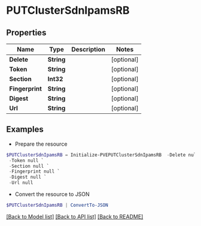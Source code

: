 # PUTClusterSdnIpamsRB
## Properties

Name | Type | Description | Notes
------------ | ------------- | ------------- | -------------
**Delete** | **String** |  | [optional] 
**Token** | **String** |  | [optional] 
**Section** | **Int32** |  | [optional] 
**Fingerprint** | **String** |  | [optional] 
**Digest** | **String** |  | [optional] 
**Url** | **String** |  | [optional] 

## Examples

- Prepare the resource
```powershell
$PUTClusterSdnIpamsRB = Initialize-PVEPUTClusterSdnIpamsRB  -Delete null `
 -Token null `
 -Section null `
 -Fingerprint null `
 -Digest null `
 -Url null
```

- Convert the resource to JSON
```powershell
$PUTClusterSdnIpamsRB | ConvertTo-JSON
```

[[Back to Model list]](../README.md#documentation-for-models) [[Back to API list]](../README.md#documentation-for-api-endpoints) [[Back to README]](../README.md)

